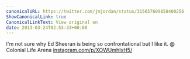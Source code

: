```yaml
---
canonicalURL: https://twitter.com/jmjordan/status/315657609858400256
ShowCanonicalLink: true
CanonicalLinkText: View original on
date: 2013-03-24T02:53:33+00:00
---
```

I'm not sure why Ed Sheeran is being so confrontational but I like it. @ Colonial Life Arena [instagram.com/p/XOWUmhIxH5/](http://instagram.com/p/XOWUmhIxH5/)